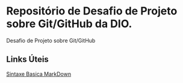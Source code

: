 # Repositório de Desafio de Projeto sobre Git/GitHub da DIO.
Desafio de Projeto sobre Git/GitHub

## Links Úteis
[Sintaxe Basica MarkDown](https://www.markdownguide.org/basic-syntax/)
